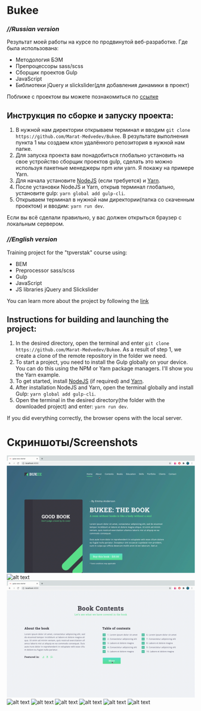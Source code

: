 # Bukee
### *//Russian version*

Результат моей работы на курсе по продвинутой веб-разработке. Где была использована:
* Методология БЭМ
* Препроцессоры sass/scss
* Сборщик проектов Gulp 
* JavaScript
* Библиотеки jQuery и slickslider(для добавления динамики в проект)

Поближе с проектом вы можете познакомиться по [ссылке](https://marat-medvedev.github.io/Bukee/)

## Инструкция по сборке и запуску проекта:
1. В нужной нам директории открываем терминал и вводим `git clone https://github.com/Marat-Medvedev/Bukee`. В результате выполнения пункта 1 мы создаем клон удалённого репозитория в нужной нам папке.
2. Для запуска проекта вам понадобиться глобально установить на свое устройство сборщик проектов gulp, сделать это можно используя пакетные менеджеры npm или yarn. Я покажу на примере Yarn.
3. Для начала установите [NodeJS](https://nodejs.org/en/) (если требуется) и [Yarn](https://classic.yarnpkg.com/en/docs/install).
4. После установки NodeJS и Yarn, открыв терминал глобально, установите gulp: `yarn global add gulp-cli`.
5. Открываем терминал в нужной нам директории(папка со скаченным проектом) и вводим: `yarn run dev`.

Если вы всё сделали правильно, у вас должен открыться браузер с локальным сервером. 

### *//English version*

Training project for the "tpverstak" course using:
* BEM 
* Preprocessor sass/scss
* Gulp
* JavaScript
* JS libraries jQuery and Slickslider

You can learn more about the project by following the [link](https://marat-medvedev.github.io/Bukee/)

## Instructions for building and launching the project:
1. In the desired directory, open the terminal and enter `git clone https://github.com/Marat-Medvedev/Bukee`. As a result of step 1, we create a clone of the remote repository in the folder we need.
2. To start a project, you need to install the Gulp globally on your device. You can do this using the NPM or Yarn package managers. I'll show you the Yarn example.
3. To get started, install [NodeJS](https://nodejs.org/en/) (if required) and [Yarn](https://classic.yarnpkg.com/en/docs/install).
4. After installation NodeJS and Yarn, open the terminal globally and install Gulp: `yarn global add gulp-cli`.
5. Open the terminal in the desired directory(the folder with the downloaded project) and enter: `yarn run dev`.

If you did everything correctly, the browser opens with the local server.

# Скриншоты/Screenshots 
![alt text](src/img/nav.gif)
![alt text](https://i.imgur.com/tFoSiXo.png)
![alt text](src/img/tables.gif)
![alt text](https://i.imgur.com/BNNtB6W.png)
![alt text](src/img/reviews.gif)
![alt text](https://i.imgur.com/FpcDtgJ.png)
![alt text](https://i.imgur.com/OpgF6p1.png)
![alt text](https://i.imgur.com/Fi4BDYz.png)
![alt text](src/img/Adapt.short.gif)
